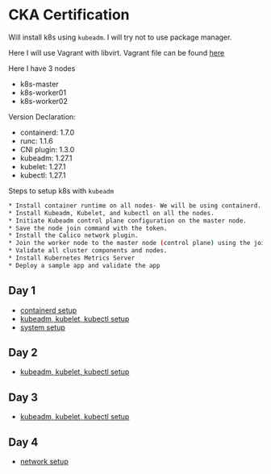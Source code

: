 # CKA Certification

Will install k8s using `kubeadm`. I will try not to use package manager.

Here I will use Vagrant with libvirt. Vagrant file can be found [here](https://github.com/SakibFarhad/VagrantBook/tree/master/k8s_cka)

Here I have 3 nodes

* k8s-master
* k8s-worker01
* k8s-worker02

Version Declaration:

* containerd: 1.7.0
* runc: 1.1.6
* CNI plugin: 1.3.0
* kubeadm: 1.27.1
* kubelet: 1.27.1
* kubectl: 1.27.1

Steps to setup k8s with `kubeadm`

```bash
* Install container runtime on all nodes- We will be using containerd.
* Install Kubeadm, Kubelet, and kubectl on all the nodes.
* Initiate Kubeadm control plane configuration on the master node.
* Save the node join command with the token.
* Install the Calico network plugin.
* Join the worker node to the master node (control plane) using the join command.
* Validate all cluster components and nodes.
* Install Kubernetes Metrics Server
* Deploy a sample app and validate the app
```

## Day 1

* [containerd setup](containerd.md)
* [kubeadm, kubelet, kubectl setup](kube_tools.md)
* [system setup](system_setup.md)

## Day 2

* [kubeadm, kubelet, kubectl setup](kube_tools.md)

## Day 3

* [kubeadm, kubelet, kubectl setup](kube_tools.md)
  
## Day 4

* [network setup](network.md)